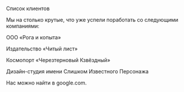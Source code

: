 Список клиентов

Мы на столько крутые, что уже успели поработать со следующими компаниями:

ООО «Рога и копыта»

Издательство «Читый лист» 

Космопорт «Черезтерновый Кзвёздный» 

Дизайн-студия имени Слишком Известного Персонажа 

Нас можно найти в google.com. 
